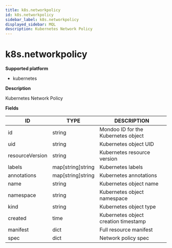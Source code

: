 ```yaml
---
title: k8s.networkpolicy
id: k8s.networkpolicy
sidebar_label: k8s.networkpolicy
displayed_sidebar: MQL
description: Kubernetes Network Policy
---
```


# k8s.networkpolicy

**Supported platform**

- kubernetes

**Description**

Kubernetes Network Policy

**Fields**

| ID              | TYPE              | DESCRIPTION                          |
| --------------- | ----------------- | ------------------------------------ |
| id              | string            | Mondoo ID for the Kubernetes object  |
| uid             | string            | Kubernetes object UID                |
| resourceVersion | string            | Kubernetes resource version          |
| labels          | map[string]string | Kubernetes labels                    |
| annotations     | map[string]string | Kubernetes annotations               |
| name            | string            | Kubernetes object name               |
| namespace       | string            | Kubernetes object namespace          |
| kind            | string            | Kubernetes object type               |
| created         | time              | Kubernetes object creation timestamp |
| manifest        | dict              | Full resource manifest               |
| spec            | dict              | Network policy spec                  |
